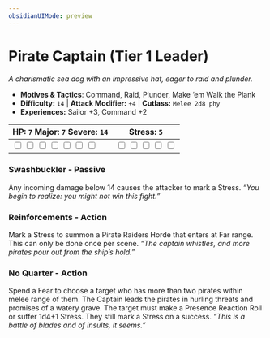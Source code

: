 ```yaml
---
obsidianUIMode: preview
---
```

# Pirate Captain (Tier 1 Leader)

*A charismatic sea dog with an impressive hat, eager to raid and plunder.*

- **Motives & Tactics**: Command, Raid, Plunder, Make ‘em Walk the Plank
- **Difficulty:** `14` | **Attack Modifier:** `+4` | **Cutlass:** `Melee 2d8 phy`
- **Experiences:** Sailor +3, Command +2

| HP: `7` Major: `7` Severe: `14` | Stress: `5` |
|--|--|
|  <input type="checkbox" unchecked id="76cc5d57"> <input type="checkbox" unchecked id="f0e79aec"> <input type="checkbox" unchecked id="f5218a47"> <input type="checkbox" unchecked id="9804b55f"> <input type="checkbox" unchecked id="21a7fcb0"> <input type="checkbox" unchecked id="fb5cfa48"> <input type="checkbox" unchecked id="6e8cb394"> |  <input type="checkbox" unchecked id="94570d01"> <input type="checkbox" unchecked id="9343e4b9"> <input type="checkbox" unchecked id="1fe2c949"> <input type="checkbox" unchecked id="dbe05bd8"> <input type="checkbox" unchecked id="abaadb4e"> |

### Swashbuckler - Passive

Any incoming damage below 14 causes the attacker to mark a Stress. *“You begin to realize: you might not win this fight.”*

### Reinforcements - Action

Mark a Stress to summon a Pirate Raiders Horde that enters at Far range. This can only be done once per scene. *“The captain whistles, and more pirates pour out from the ship’s hold.”*

### No Quarter - Action

Spend a Fear to choose a target who has more than two pirates within melee range of them. The Captain leads the pirates in hurling threats and promises of a watery grave. The target must make a Presence Reaction Roll or suffer 1d4+1 Stress. They still mark a Stress on a success. *“This is a battle of blades and of insults, it seems.”*



